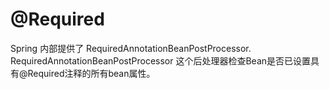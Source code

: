 # @Required
Spring 内部提供了 RequiredAnnotationBeanPostProcessor.
RequiredAnnotationBeanPostProcessor 这个后处理器检查Bean是否已设置具有@Required注释的所有bean属性。
